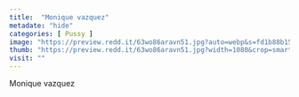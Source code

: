 ```yaml
---
title:  "Monique vazquez"
metadate: "hide"
categories: [ Pussy ]
image: "https://preview.redd.it/63wo86aravn51.jpg?auto=webp&s=fd1b88b1547a02f9087ea537034586ae10f4f1cb"
thumb: "https://preview.redd.it/63wo86aravn51.jpg?width=1080&crop=smart&auto=webp&s=8c0b2602705b33ef0f81c6fd14a0f2f0da59e4b9"
visit: ""
---
```

Monique vazquez
